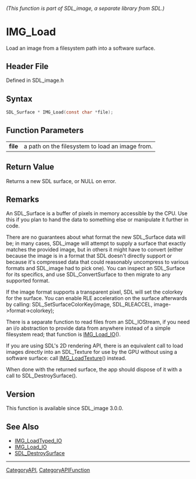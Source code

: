 ###### (This function is part of SDL_image, a separate library from SDL.)
# IMG_Load

Load an image from a filesystem path into a software surface.

## Header File

Defined in SDL_image.h

## Syntax

```c
SDL_Surface * IMG_Load(const char *file);

```

## Function Parameters

|              |                                                 |
| ------------ | ----------------------------------------------- |
| **file**     | a path on the filesystem to load an image from. |

## Return Value

Returns a new SDL surface, or NULL on error.

## Remarks

An SDL_Surface is a buffer of pixels in memory accessible by the CPU. Use
this if you plan to hand the data to something else or manipulate it
further in code.

There are no guarantees about what format the new SDL_Surface data will be;
in many cases, SDL_image will attempt to supply a surface that exactly
matches the provided image, but in others it might have to convert (either
because the image is in a format that SDL doesn't directly support or
because it's compressed data that could reasonably uncompress to various
formats and SDL_image had to pick one). You can inspect an SDL_Surface for
its specifics, and use SDL_ConvertSurface to then migrate to any supported
format.

If the image format supports a transparent pixel, SDL will set the colorkey
for the surface. You can enable RLE acceleration on the surface afterwards
by calling: SDL_SetSurfaceColorKey(image, SDL_RLEACCEL,
image->format->colorkey);

There is a separate function to read files from an SDL_IOStream, if you
need an i/o abstraction to provide data from anywhere instead of a simple
filesystem read; that function is [IMG_Load_IO](IMG_Load_IO)().

If you are using SDL's 2D rendering API, there is an equivalent call to
load images directly into an SDL_Texture for use by the GPU without using a
software surface: call [IMG_LoadTexture](IMG_LoadTexture)() instead.

When done with the returned surface, the app should dispose of it with a
call to SDL_DestroySurface().

## Version

This function is available since SDL_image 3.0.0.

## See Also

* [IMG_LoadTyped_IO](IMG_LoadTyped_IO)
* [IMG_Load_IO](IMG_Load_IO)
* [SDL_DestroySurface](SDL_DestroySurface)

----
[CategoryAPI](CategoryAPI), [CategoryAPIFunction](CategoryAPIFunction)

